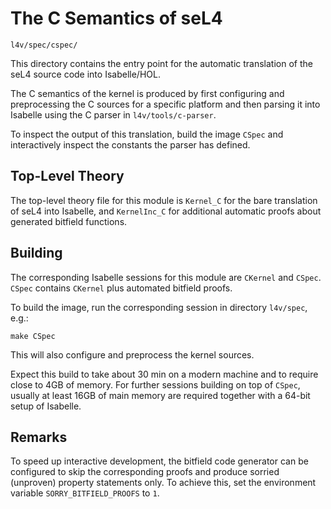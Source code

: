 The C Semantics of seL4
=======================

    l4v/spec/cspec/

This directory contains the entry point for the automatic translation of
the seL4 source code into Isabelle/HOL.

The C semantics of the kernel is produced by first configuring and
preprocessing the C sources for a specific platform and then parsing it into
Isabelle using the C parser in `l4v/tools/c-parser`.

To inspect the output of this translation, build the image `CSpec` and
interactively inspect the constants the parser has defined.


Top-Level Theory
----------------

The top-level theory file for this module is `Kernel_C` for the bare
translation of seL4 into Isabelle, and `KernelInc_C` for additional automatic
proofs about generated bitfield functions.


Building
--------

The corresponding Isabelle sessions for this module are `CKernel` and `CSpec`.
`CSpec` contains `CKernel` plus automated bitfield proofs.

To build the image, run the corresponding session in directory `l4v/spec`,
e.g.:

    make CSpec

This will also configure and preprocess the kernel sources.

Expect this build to take about 30 min on a modern machine and to require
close to 4GB of memory. For further sessions building on top of `CSpec`,
usually at least 16GB of main memory are required together with a 64-bit setup
of Isabelle.


Remarks
-------

To speed up interactive development, the bitfield code generator can be
configured to skip the corresponding proofs and produce sorried
(unproven) property statements only. To achieve this, set the
environment variable `SORRY_BITFIELD_PROOFS` to `1`.

